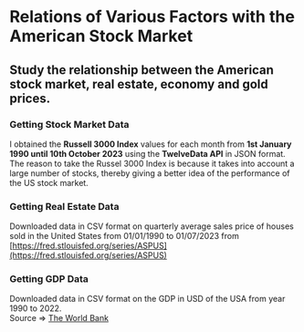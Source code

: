 # Relations of Various Factors with the American Stock Market

## Study the relationship between the **American stock market, real estate, economy and gold prices**.

### Getting Stock Market Data

I obtained the **Russell 3000 Index** values for each month from **1st January 1990 until 10th October 2023** using the **TwelveData API** in JSON format.
The reason to take the Russel 3000 Index is because it takes into account a large number of stocks, thereby giving a better idea of the performance of the US stock market.

### Getting Real Estate Data

Downloaded data in CSV format on quarterly average sales price of houses sold in the United States from 01/01/1990 to 01/07/2023 from [https://fred.stlouisfed.org/series/ASPUS](https://fred.stlouisfed.org/series/ASPUS)

### Getting GDP Data

Downloaded data in CSV format on the GDP in USD of the USA from year 1990 to 2022.  
Source => [The World Bank](https://data.worldbank.org/indicator/NY.GDP.MKTP.CD?locations=US)
